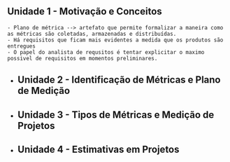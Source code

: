 ## **Unidade 1 - Motivação e Conceitos**
	- Plano de métrica --> artefato que permite formalizar a maneira como as métricas são coletadas, armazenadas e distribuídas.
	- Há requisitos que ficam mais evidentes a medida que os produtos são entregues
	- O papel do analista de requsitos é tentar explicitar o maximo possivel de requisitos em momentos preliminares.
- ## **Unidade 2 - Identificação de Métricas e Plano de Medição**
- ## **Unidade 3 - Tipos de Métricas e Medição de Projetos**
- ## **Unidade 4 - Estimativas em Projetos**